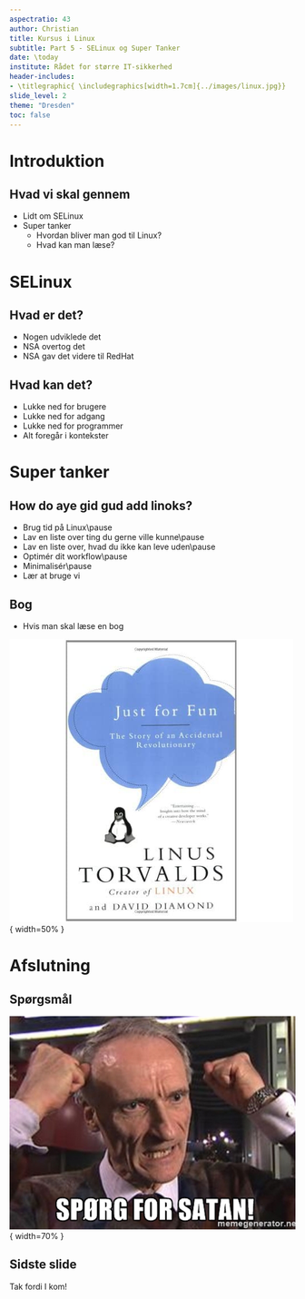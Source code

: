 ```yaml
---
aspectratio: 43
author: Christian
title: Kursus i Linux
subtitle: Part 5 - SELinux og Super Tanker
date: \today
institute: Rådet for større IT-sikkerhed
header-includes:
- \titlegraphic{ \includegraphics[width=1.7cm]{../images/linux.jpg}}
slide_level: 2
theme: "Dresden"
toc: false
---
```


# Introduktion

## Hvad vi skal gennem
- Lidt om SELinux
- Super tanker
	- Hvordan bliver man god til Linux?
	- Hvad kan man læse?

# SELinux

## Hvad er det?
- Nogen udviklede det
- NSA overtog det
- NSA gav det videre til RedHat

## Hvad kan det?
- Lukke ned for brugere
- Lukke ned for adgang
- Lukke ned for programmer
- Alt foregår i kontekster

# Super tanker

## How do aye gid gud add linoks?
- Brug tid på Linux\pause
- Lav en liste over ting du gerne ville kunne\pause
- Lav en liste over, hvad du ikke kan leve uden\pause
- Optimér dit workflow\pause
- Minimalisér\pause
- Lær at bruge vi

## Bog
- Hvis man skal læse en bog

![Just for Fun](../images/justforfun.jpg){ width=50% }

# Afslutning

## Spørgsmål

![Spørg](../images/spoerg.jpg){ width=70% }

## Sidste slide

Tak fordi I kom!
